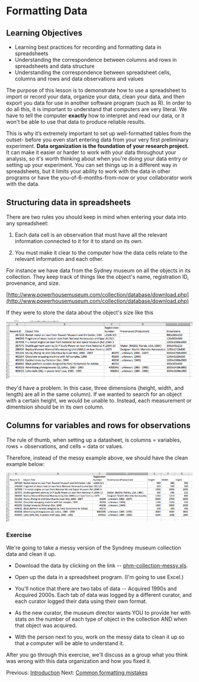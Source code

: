 # Formatting Data #

## Learning Objectives ##

* Learning best practices for recording and formatting data in spreadsheets
* Understanding the correspondence between columns and rows in spreadsheets
and data structure
* Understanding the correspondence between spreadsheet cells, columns and rows
and data observations and values

The purpose of this lesson is to demonstrate how to use a spreadsheet to import or record your data, organize your data, clean your data, and then export you data for use in another software program (such as R). In order to do all this, it is important to understand that computers are very literal. We have to tell the computer **exactly** how to interpret and read our data, or it won't be able to use that data to produce reliable results.

This is why it’s extremely important to set up well-formatted tables from the
outset- before you even start entering data from your very first preliminary
experiment. **Data organization is the foundation of your research project.**
It can make it easier or harder to work with your data throughout your
analysis, so it's worth thinking about when you're doing your data
entry or setting up your experiment. You can set things up in a different
way in spreadsheets, but it limits your ability to work with the data
in other programs or have the you-of-6-months-from-now or your collaborator
work with the data.

## Structuring data in spreadsheets ##

There are two rules you should keep in mind when entering your data
into any spreadsheet:

1. Each data cell is an observation that must have all the relevant information
connected to it for it to stand on its own.

2. You must make it clear to the computer how the data cells relate to the
relevant information and each other.

For instance we have data from the Sydney museum on all the objects in
its collection. They keep track of things like the object's name,
registration ID, provenance, and size.

[http://www.powerhousemuseum.com/collection/database/download.php](http://www.powerhousemuseum.com/collection/database/download.php)

If they were to store the data about the object's size like this

![messy example](messy1.png)

they'd have a problem. In this case, three dimensions (height, width, and length) are all in the same column). If we wanted to search for an object with a certain height, we would be unable to. Instead, each measurement or dimentsion should be in its own column.

## Columns for variables and rows for observations ##

The rule of thumb, when setting up a datasheet, is columns = variables,
rows = observations, and cells = data or values.

Therefore, instead of the messy example above, we should have the clean example below:

![clean example](clean1.png)

### Exercise ###

We're going to take a messy version of the Syndney museum collection data
and clean it up.

- Download the data by clicking on the link -- [phm-collection-messy.xls](phm-collection-messy.xls).

- Open up the data in a spreadsheet program. (I'm going to use Excel.)

- You'll notice that there are two tabs of data -- Acquired 1990s and Acquired 2000s. Each tab of data was logged by a different curator, and each curator logged their data using their own format.

- As the new curator, the museum director wants YOU to provide her with stats on the number of each type of object in the collection AND when that object was acquired.

- With the person next to you, work on the messy data to clean it up so
that a computer will be able to understand it.

After you go through this exercise, we'll discuss as a group what you think was wrong with this data organization and how you fixed it.  

Previous: [Introduction](00-intro.md)  Next: [Common formatting mistakes](02-common-mistakes.md)